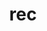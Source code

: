 ---
category: 3-letters
denotation: null
name: rec
reference_link: https://www.etymonline.com/word/rec
root_language: null
root_name: null
title: rec
type: free
word_sums:
- respelling: rec
  sum: 'Rec + '
---